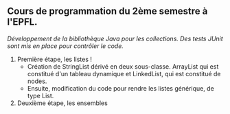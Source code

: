﻿Cours de programmation du 2ème semestre à l'EPFL.
-------------------------------------------------

*Développement de la bibliothèque Java pour les collections. Des tests JUnit sont mis en place pour contrôler le code.*

1. Première étape, les listes !  
	* Création de StringList dérivé en deux sous-classe. ArrayList qui est constitué d'un tableau dynamique et LinkedList, qui est
	constitué de nodes.  
	* Ensuite, modification du code pour rendre les listes générique, de type List<T>.
2. Deuxième étape, les ensembles